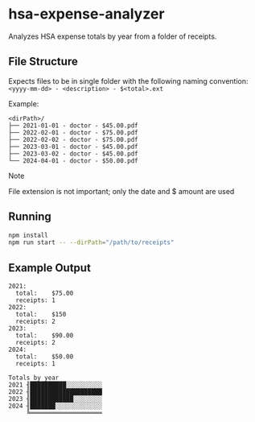 # hsa-expense-analyzer

Analyzes HSA expense totals by year from a folder of receipts.

## File Structure

Expects files to be in single folder with the following naming convention: `<yyyy-mm-dd> - <description> - $<total>.ext`

Example:

```text
<dirPath>/
├── 2021-01-01 - doctor - $45.00.pdf
├── 2022-02-01 - doctor - $75.00.pdf
├── 2022-02-02 - doctor - $75.00.pdf
├── 2023-03-01 - doctor - $45.00.pdf
├── 2023-03-02 - doctor - $45.00.pdf
└── 2024-04-01 - doctor - $50.00.pdf
```

> [!NOTE]  
> File extension is not important; only the date and $ amount are used

## Running

```bash
npm install
npm run start -- --dirPath="/path/to/receipts"
```

## Example Output

```text
2021:
  total:    $75.00
  receipts: 1
2022:
  total:    $150
  receipts: 2
2023:
  total:    $90.00
  receipts: 2
2024:
  total:    $50.00
  receipts: 1

Totals by year
2021 ╢██████████░░░░░░░░░░
2022 ╢████████████████████
2023 ╢████████████░░░░░░░░
2024 ╢███████░░░░░░░░░░░░░
     ╚════════════════════
```
